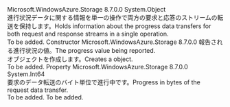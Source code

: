 <Type Name="StorageProgress" FullName="Microsoft.WindowsAzure.Storage.Core.Util.StorageProgress">
  <TypeSignature Language="C#" Value="public sealed class StorageProgress" />
  <TypeSignature Language="ILAsm" Value=".class public auto ansi sealed beforefieldinit StorageProgress extends System.Object" />
  <TypeSignature Language="DocId" Value="T:Microsoft.WindowsAzure.Storage.Core.Util.StorageProgress" />
  <TypeSignature Language="VB.NET" Value="Public NotInheritable Class StorageProgress" />
  <TypeSignature Language="F#" Value="type StorageProgress = class" />
  <AssemblyInfo>
    <AssemblyName>Microsoft.WindowsAzure.Storage</AssemblyName>
    <AssemblyVersion>8.7.0.0</AssemblyVersion>
  </AssemblyInfo>
  <Base>
    <BaseTypeName>System.Object</BaseTypeName>
  </Base>
  <Interfaces />
  <Docs>
    <summary>
            <span data-ttu-id="a23ba-101">進行状況データに関する情報を単一の操作で両方の要求と応答のストリームの転送を保持します。</span><span class="sxs-lookup"><span data-stu-id="a23ba-101">Holds information about the progress data transfers for both request and response streams in a single operation.</span></span>
            </summary>
    <remarks>To be added.</remarks>
  </Docs>
  <Members>
    <Member MemberName=".ctor">
      <MemberSignature Language="C#" Value="public StorageProgress (long bytesTransferred);" />
      <MemberSignature Language="ILAsm" Value=".method public hidebysig specialname rtspecialname instance void .ctor(int64 bytesTransferred) cil managed" />
      <MemberSignature Language="DocId" Value="M:Microsoft.WindowsAzure.Storage.Core.Util.StorageProgress.#ctor(System.Int64)" />
      <MemberSignature Language="VB.NET" Value="Public Sub New (bytesTransferred As Long)" />
      <MemberSignature Language="F#" Value="new Microsoft.WindowsAzure.Storage.Core.Util.StorageProgress : int64 -&gt; Microsoft.WindowsAzure.Storage.Core.Util.StorageProgress" Usage="new Microsoft.WindowsAzure.Storage.Core.Util.StorageProgress bytesTransferred" />
      <MemberType>Constructor</MemberType>
      <AssemblyInfo>
        <AssemblyName>Microsoft.WindowsAzure.Storage</AssemblyName>
        <AssemblyVersion>8.7.0.0</AssemblyVersion>
      </AssemblyInfo>
      <Parameters>
        <Parameter Name="bytesTransferred" Type="System.Int64" />
      </Parameters>
      <Docs>
        <param name="bytesTransferred"><span data-ttu-id="a23ba-102">報告される進行状況の値。</span><span class="sxs-lookup"><span data-stu-id="a23ba-102">The progress value being reported.</span></span></param>
        <summary>
            <span data-ttu-id="a23ba-103"><see cref="T:Microsoft.WindowsAzure.Storage.Core.Util.StorageProgress" /> オブジェクトを作成します。</span><span class="sxs-lookup"><span data-stu-id="a23ba-103">Creates a <see cref="T:Microsoft.WindowsAzure.Storage.Core.Util.StorageProgress" /> object.</span></span>
            </summary>
        <remarks>To be added.</remarks>
      </Docs>
    </Member>
    <Member MemberName="BytesTransferred">
      <MemberSignature Language="C#" Value="public long BytesTransferred { get; }" />
      <MemberSignature Language="ILAsm" Value=".property instance int64 BytesTransferred" />
      <MemberSignature Language="DocId" Value="P:Microsoft.WindowsAzure.Storage.Core.Util.StorageProgress.BytesTransferred" />
      <MemberSignature Language="VB.NET" Value="Public ReadOnly Property BytesTransferred As Long" />
      <MemberSignature Language="F#" Value="member this.BytesTransferred : int64" Usage="Microsoft.WindowsAzure.Storage.Core.Util.StorageProgress.BytesTransferred" />
      <MemberType>Property</MemberType>
      <AssemblyInfo>
        <AssemblyName>Microsoft.WindowsAzure.Storage</AssemblyName>
        <AssemblyVersion>8.7.0.0</AssemblyVersion>
      </AssemblyInfo>
      <ReturnValue>
        <ReturnType>System.Int64</ReturnType>
      </ReturnValue>
      <Docs>
        <summary>
            <span data-ttu-id="a23ba-104">要求のデータ転送のバイト単位で進行中です。</span><span class="sxs-lookup"><span data-stu-id="a23ba-104">Progress in bytes of the request data transfer.</span></span>
            </summary>
        <value>To be added.</value>
        <remarks>To be added.</remarks>
      </Docs>
    </Member>
  </Members>
</Type>